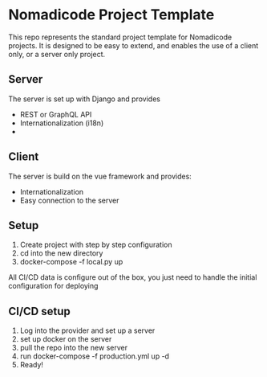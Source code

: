 # Nomadicode Project Template

This repo represents the standard project template for Nomadicode projects. It is designed to be easy to extend, and enables the use of a client only, or a server only project.


## Server

The server is set up with Django and provides

* REST or GraphQL API
* Internationalization (i18n)
* 

## Client
The server is build on the vue framework and provides:

* Internationalization
* Easy connection to the server


## Setup

1. Create project with step by step configuration
2. cd into the new directory
3. docker-compose -f local.py up

All CI/CD data is configure out of the box, you just need to handle the initial configuration for deploying

## CI/CD setup
1. Log into the provider and set up a server
2. set up docker on the server
3. pull the repo into the new server
4. run docker-compose -f production.yml up -d
5. Ready!